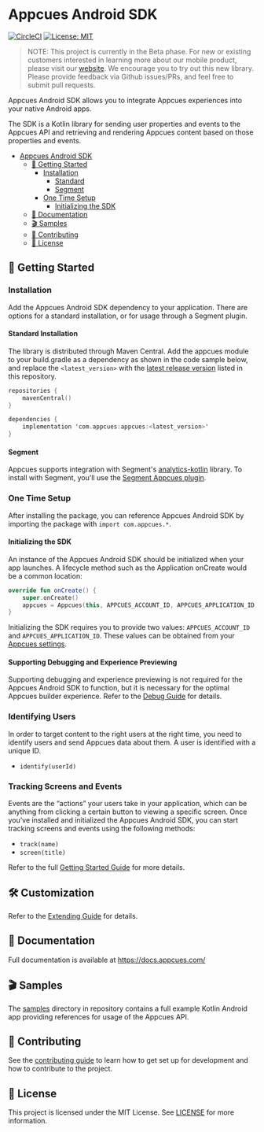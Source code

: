# Appcues Android SDK
[![CircleCI](https://circleci.com/gh/appcues/appcues-android-sdk.svg?style=shield&circle-token=d80a6bd72e608b1b62c104c87bfcfe8ea3faa7c1)](https://circleci.com/gh/appcues/appcues-android-sdk)
[![License: MIT](https://img.shields.io/badge/license-MIT-green.svg)](https://github.com/appcues/appcues-android-sdk/blob/main/LICENSE)

> NOTE: This project is currently in the Beta phase. For new or existing customers interested in learning more about our mobile product, please visit our [website](https://www.appcues.com/mobile).   We encourage you to try out this new library. Please provide feedback via Github issues/PRs, and feel free to submit pull requests.

Appcues Android SDK allows you to integrate Appcues experiences into your native Android apps.

The SDK is a Kotlin library for sending user properties and events to the Appcues API and retrieving and rendering Appcues content based on those properties and events.

- [Appcues Android SDK](#appcues-android-sdk)
  - [🚀 Getting Started](#-getting-started)
    - [Installation](#installation)
      - [Standard](#standard-installation)
      - [Segment](#segment)
    - [One Time Setup](#one-time-setup)
      - [Initializing the SDK](#initializing-the-sdk)
  - [📝 Documentation](#-documentation)
  - [🎬 Samples](#-samples)
  - [👷 Contributing](#-contributing)
  - [📄 License](#-license)

## 🚀 Getting Started

### Installation

Add the Appcues Android SDK dependency to your application. There are options for a standard installation, or for usage through a Segment plugin.

#### Standard Installation

The library is distributed through Maven Central. Add the appcues module to your build.gradle as a dependency as shown in the code sample below, and replace the `<latest_version>` with the [latest release version](https://github.com/appcues/appcues-android-sdk/releases) listed in this repository.

```kotlin
repositories {
    mavenCentral()
}

dependencies {
    implementation 'com.appcues:appcues:<latest_version>'
}
```

#### Segment

Appcues supports integration with Segment's [analytics-kotlin](https://github.com/segmentio/analytics-kotlin) library.  To install with Segment, you'll  use the [Segment Appcues plugin](https://github.com/appcues/segment-appcues-android).

 
### One Time Setup
 
After installing the package, you can reference Appcues Android SDK by importing the package with `import com.appcues.*`.

#### Initializing the SDK

An instance of the Appcues Android SDK should be initialized when your app launches. A lifecycle method such as the Application onCreate would be a common location:

```kotlin
override fun onCreate() {
    super.onCreate()
    appcues = Appcues(this, APPCUES_ACCOUNT_ID, APPCUES_APPLICATION_ID)
}
```

Initializing the SDK requires you to provide two values: `APPCUES_ACCOUNT_ID` and `APPCUES_APPLICATION_ID`. These values can be obtained from your [Appcues settings](https://studio.appcues.com/settings/account).

#### Supporting Debugging and Experience Previewing

Supporting debugging and experience previewing is not required for the Appcues Android SDK to function, but it is necessary for the optimal Appcues builder experience. Refer to the [Debug Guide](https://github.com/appcues/appcues-android-sdk/blob/main/Debugging.md) for details.

### Identifying Users

In order to target content to the right users at the right time, you need to identify users and send Appcues data about them. A user is identified with a unique ID.

- `identify(userId)`

### Tracking Screens and Events

Events are the “actions” your users take in your application, which can be anything from clicking a certain button to viewing a specific screen. Once you’ve installed and initialized the Appcues Android SDK, you can start tracking screens and events using the following methods:

- `track(name)`
- `screen(title)`

Refer to the full [Getting Started Guide](https://github.com/appcues/appcues-android-sdk/blob/main/docs/GettingStarted.md) for more details.

## 🛠 Customization

Refer to the [Extending Guide](https://github.com/appcues/appcues-android-sdk/blob/main/docs/Extending.md) for details.

## 📝 Documentation

Full documentation is available at https://docs.appcues.com/

## 🎬 Samples

The [samples](https://github.com/appcues/appcues-android-sdk/tree/main/samples) directory in repository contains a full example Kotlin Android app providing references for usage of the Appcues API.

## 👷 Contributing

See the [contributing guide](https://github.com/appcues/appcues-android-sdk/blob/main/CONTRIBUTING.md) to learn how to get set up for development and how to contribute to the project.

## 📄 License

This project is licensed under the MIT License. See [LICENSE](https://github.com/appcues/appcues-android-sdk/blob/main/LICENSE) for more information.
